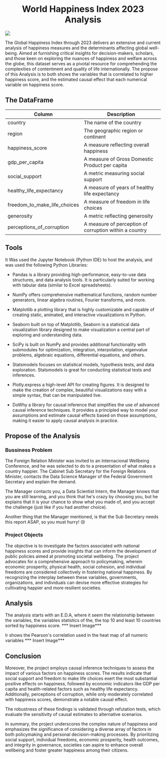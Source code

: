 <h1 align='center'> World Happiness Index 2023 Analysis </h1>

<img src="C:\Users\Davi Samora\Downloads\Default_Create_a_image_to_my_project_that_analysis_what_make_a_2.jpg">


The Global Happiness Index through 2023 delivers an extensive and current analysis of happiness measures and the determinants affecting global well-being. Aimed at furnishing critical insights for decision-makers,
scholars, and those keen on exploring the nuances of happiness and welfare across the globe, 
this dataset serves as a pivotal resource for comprehending the complexities of contentment and quality of life internationally. The propose of this Analysis is to both shows the variables that is correlated to higher happiness score, 
and the estimated causal effect that each numerical variable on happiness score. 

##  The DataFrame

| Column | Description |
| ----------- | ----------- |
| country | The name of the country |
| region | The geographic region or continent |
| happiness_score | A measure reflecting overall happiness |
| gdp_per_capita | A measure of Gross Domestic Product per capita |
| social_support | A metric measuring social support |
| healthy_life_expectancy | A measure of years of healthy life expectancy |
| freedom_to_make_life_choices | A measure of freedom in life choices |
| generosity | A metric reflecting generosity |
| perceptions_of_corruption | A measure of perception of corruption within a country |

## Tools 

It Was used the Jupyter Notebook (Python IDE) to host the analysis, and was used the following Python Libraries:

- Pandas is a library providing high-performance, easy-to-use data structures, and data analysis tools. It is particularly suited for working with tabular data (similar to Excel spreadsheets).

- NumPy offers comprehensive mathematical functions, random number generators, linear algebra routines, Fourier transforms, and more.

-  Matplotlib a plotting library that is highly customizable and capable of creating static, animated, and interactive visualizations in Python.

- Seaborn built on top of Matplotlib, Seaborn is a statistical data visualization library designed to make visualization a central part of exploring and understanding data.

- SciPy is built on NumPy and provides additional functionality with submodules for optimization, integration, interpolation, eigenvalue problems, algebraic equations, differential equations, and others.

-  Statsmodels focuses on statistical models, hypothesis tests, and data exploration. Statsmodels is great for conducting statistical tests and inferences.

- Plotly.express a high-level API for creating figures. It is designed to make the creation of complex, beautiful visualizations easy with a simple syntax, that can be manipulated live.

- DoWhy a library for causal inference that simplifies the use of advanced causal inference techniques. It provides a principled way to model your assumptions and estimate causal effects based on those assumptions, making it easier to apply causal analysis in practice.



## Propose of the Analysis

### Bussiness Problem

The Foreign Relation Minister was invited to an Internacional Wellbeing Conference, and he was selected to do to a presentation of what makes a country happier. The Cabinet Sub Secretary for the Foreign Relations Minister, contacts the Data Science Manager of the Federal Government Secretary and explain the demand.

The Manager contacts you, a Data Scientist Intern, the Manager knows that you are still learning, and you think that he's crazy by choosing you, but he explains that it is your chance to show what you made of, and you accept the challenge (just like if you had another choice).

Another thing that the Manager mentioned, is that the Sub Secretary needs this report ASAP, so you must hurry! 😢

### Project Objects

The objective is to investigate the factors associated with national happiness scores and provide insights that can inform the development of public policies aimed at promoting societal wellbeing. The project advocates for a comprehensive approach to policymaking, wherein economic prosperity, physical health, social cohesion, and individual freedoms are considered collectively in fostering national happiness. By recognizing the interplay between these variables, governments, organizations, and individuals can devise more effective strategies for cultivating happier and more resilient societies.

## Analysis

The analysis starts with an E.D.A, where it seem the relationship between the variables, the variables statistics of the, the top 10 and least 10 countries sorted by happiness score. *** Insert Image***

Ir shows the Pearson's correlation used in the heat map of all numeric variables *** Insert Image***



## Conclusion

Moreover, the project employs causal inference techniques to assess the impact of various factors on happiness scores. The results indicate that social support and freedom to make life choices exert the most substantial positive effects on happiness, followed by economic indicators like GDP per capita and health-related factors such as healthy life expectancy. Additionally, perceptions of corruption, while only moderately correlated with happiness scores, demonstrate a notable causal effect.

The robustness of these findings is validated through refutation tests, which evaluate the sensitivity of causal estimates to alternative scenarios.

In summary, the project underscores the complex nature of happiness and emphasizes the significance of considering a diverse array of factors in both policymaking and personal decision-making processes. By prioritizing social support, individual freedoms, economic prosperity, health outcomes, and integrity in governance, societies can aspire to enhance overall wellbeing and foster greater happiness among their citizens.
